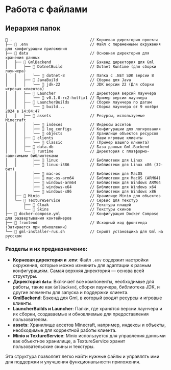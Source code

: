 # Работа с файлами

## Иерархия папок

```
📂 .                                  // Корневая директория проекта
├── 📄 .env                           // Файл с переменными окружения для конфигурации приложения
├── 📂 data                           // Основная директория для хранения данных
│   ├── 📂 GmlBackend                 // Бэкенд директория для Gml
│   │   ├── 📂 DotnetBuild            // Dotnet Runtime (для сборки лаунчера)
│   │   │   └── 📁 dotnet-8           // Папка с .NET SDK версии 8
│   │   ├── 📂 JavaBuild              // Сборка для Java
│   │   │   └── 📁 jdk-22             // JDK версии 22 (Для сборки игровых клиентов)
│   │   ├── 📂 Launcher               // Директория версий лаунчера 
│   │   │   └── 📁 v0.1.0-rc2-hotfix1 // Пример версии лаунчера
│   │   ├── 📂 LauncherBuilds         // Сборки лаунчера по датам
│   │   │   └── 📁 build...           // Сборка лаунчера от 9 ноября 2024 в 14:04:47
│   │   ├── 📂 assets                 // Ресурсы, используемые Minecraft
│   │   │   ├── 📁 indexes            // Индексы ассетов
│   │   │   ├── 📁 log_configs        // Конфигурации для логирования
│   │   │   └── 📁 objects            // Хранилище объектов ресурсов
│   │   ├── 📂 clients                // Ваши игровые клиенты
│   │   │   └── 📁 Classic            // (Пример вашего клиента)
│   │   ├── 📄 data.db                // База данных Gml.Backend
│   │   └── 📂 runtime                // Директория с платформо-зависимыми библиотеками
│   │       ├── 📁 linux              // Библиотеки для Linux
│   │       ├── 📁 linux-i386         // Библиотеки для Linux x86 (32-бит)
│   │       ├── 📁 mac-os             // Библиотеки для MacOS
│   │       ├── 📁 mac-os-arm64       // Библиотеки для MacOS (ARM64)
│   │       ├── 📁 windows-arm64      // Библиотеки для Windows ARM64
│   │       ├── 📁 windows-x64        // Библиотеки для Windows x64
│   │       └── 📁 windows-x86        // Библиотеки для Windows x86
│   ├── 📂 Minio                      // Хранилище Minio для объектов
│   └── 📂 TextureService             // Сервис для текстур
│       ├── 📁 Cloak                  // Текстуры плащей
│       └── 📂 Skins                  // Текстуры скинов
├── 📄 docker-compose.yml             // Конфигурация Docker Compose для развертывания контейнеров
├── 📂 frontend                       // Исходный код фронтенда (Затирается при обновлении)
└── 📄 gml-installer-rus.sh           // Скрипт установщика для Gml на русском

```

### Разделы и их предназначение:

- **Корневая директория и .env**: Файл `.env` содержит настройки окружения, которые можно изменить для адаптации к
  разным конфигурациям. Самая верхняя директория — основа всей структуры.
- **Директория `data`**: Включает все компоненты, необходимые для работы, такие как `GmlBackend`, сборки лаунчера,
  библиотека JDK, и другие элементы для запуска и поддержки клиента.
- **GmlBackend**: Бэкенд для Gml, в который входят ресурсы и игровые клиенты.
- **LauncherBuilds и Launcher**: Папки, где хранятся версии лаунчера и их сборки, создаваемые и обновляемые для
  предоставления пользователям.
- **assets**: Хранилище ассетов Minecraft, например, индексы и объекты, необходимые для корректной работы клиента.
- **Minio и TextureService**: Minio используется для управления данными как объектное хранилище, а TextureService хранит
  пользовательские скины и текстуры.

Эта структура позволяет легко найти нужные файлы и управлять ими для поддержки и улучшения функциональности приложения.